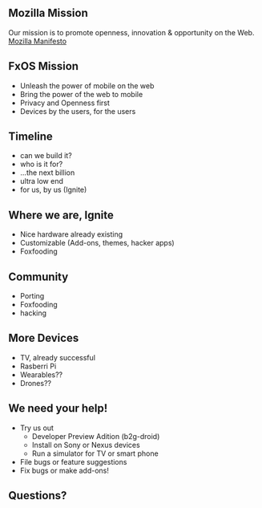 ## Mozilla Mission
Our mission is to promote openness, innovation & opportunity on the Web.
[Mozilla Manifesto](https://www.mozilla.org/en-US/about/manifesto/)

## FxOS Mission
 * Unleash the power of mobile on the web
 * Bring the power of the web to mobile
 * Privacy and Openness first
 * Devices by the users, for the users

## Timeline
 * can we build it?
 * who is it for?
 * ...the next billion
 * ultra low end
 * for us, by us (Ignite)

## Where we are, Ignite
 * Nice hardware already existing
 * Customizable (Add-ons, themes, hacker apps)
 * Foxfooding

## Community
 * Porting
 * Foxfooding
 * hacking

## More Devices
 * TV, already successful
 * Rasberri Pi
 * Wearables??
 * Drones??

## We need your help!
 * Try us out
   * Developer Preview Adition (b2g-droid)
   * Install on Sony or Nexus devices
   * Run a simulator for TV or smart phone
 * File bugs or feature suggestions
 * Fix bugs or make add-ons!

## Questions?
